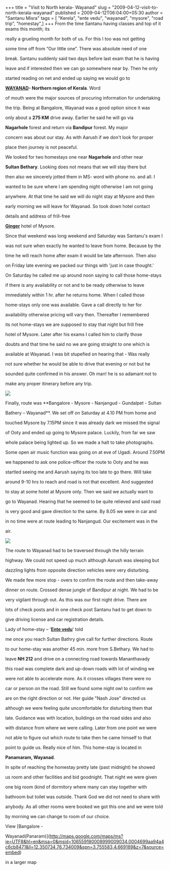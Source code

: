+++
title = "Visit to North kerala- Wayanad"
slug = "2009-04-12-visit-to-north-kerala-wayanad"
published = 2009-04-12T06:04:00+05:30
author = "Santanu Misra"
tags = [ "Kerela", "ente vedu", "wayanad", "mysore", "road trip", "homestay",]
+++
From the time Santanu having classes and top of it exams this month; its

really a grueling month for both of us. For this I too was not getting

some time off from “Our little one”. There was absolute need of one

break. Santanu suddenly said two days before last exam that he is having

leave and if interested then we can go somewhere near by. Then he only

started reading on net and ended up saying we would go to

**[WAYANAD](http://wayanad.nic.in/)- Northern region of Kerala**. Word

of mouth were the major sources of procuring information for undertaking

the trip. Being at Bangalore, Wayanad was a good option since it was

only about a **275 KM** drive away. Earlier he said he will go via

**Nagarhole** forest and return via **Bandipur** forest. My major

concern was about our stay. As with Aarush if we don't look for proper

place then journey is not peaceful.



We looked for two homestays one near **Nagarhole** and other near

**Sultan Bethary**. Looking does not means that we will stay there but

then also we sincerely jotted them in MS- word with phone no. and all. I

wanted to be sure where I am spending night otherwise I am not going

anywhere. At that time he said we will do night stay at Mysore and then

early morning we will leave for Wayanad. So took down hotel contact

details and address of frill-free

**[Ginger](http://www.gingerhotels.com/)** hotel of Mysore.



Since that weekend was long weekend and Saturday was Santanu's exam I

was not sure when exactly he wanted to leave from home. Because by the

time he will reach home after exam it would be late afternoon. Then also

on Friday late evening we packed our things with 'just in case thought.'

On Saturday he called me up around noon saying to call those home-stays

if there is any availability or not and to be ready otherwise to leave

immediately within 1 hr. after he returns home. When I called those

home-stays only one was available. Gave a call directly to her for

availability otherwise pricing will vary then. Thereafter I remembered

its not home-stays we are supposed to stay that night but frill free

hotel of Mysore. Later after his exams I called him to clarify those

doubts and that time he said no we are going straight to one which is

available at Wayanad. I was bit stupefied on hearing that - Was really

not sure whether he would be able to drive that evening or not but he

sounded quite confirmed in his answer. Oh man! he is so adamant not to

make any proper itinerary before any trip.



  



[![](../images/thumbnails/2009-04-12-visit-to-north-kerala-wayanad-mysore_palace_night.jpg)](../images/2009-04-12-visit-to-north-kerala-wayanad-mysore_palace_night.jpg)



Finally, route was **Bangalore - Mysore - Nanjangud - Gundalpet - Sultan

Bathery – Wayanad**. We set off on Saturday at 4.10 PM from home and

touched Mysore by 7.15PM since it was already dark we missed the signal

of Ooty and ended up going to Mysore palace. Luckily, from far we saw

whole palace being lighted up. So we made a halt to take photographs.

Some open air music function was going on at eve of Ugadi. Around 7.50PM

we happened to ask one police-officer the route to Ooty and he was

startled seeing me and Aarush saying its too late to go there. Will take

around 9-10 hrs to reach and road is not that excellent. And suggested

to stay at some hotel at Mysore only. Then we said we actually want to

go to Wayanad. Hearing that he seemed to be quite relieved and said road

is very good and gave direction to the same. By 8.05 we were in car and

in no time were at route leading to Nanjangud. Our excitement was in the

air.



  



[![](../images/thumbnails/2009-04-12-visit-to-north-kerala-wayanad-mysore_palace_night2.jpg)](../images/2009-04-12-visit-to-north-kerala-wayanad-mysore_palace_night2.jpg)



The route to Wayanad had to be traversed through the hilly terrain

highway. We could not speed up much although Aarush was sleeping but

dazzling lights from opposite direction vehicles were very disturbing.

We made few more stop - overs to confirm the route and then take-away

dinner on route. Crossed dense jungle of Bandipur at night. We had to be

very vigilant through out. As this was our first night drive. There are

lots of check posts and in one check post Santanu had to get down to

give driving license and car registration details.



Lady of home-stay – '**[Ente vedu](http://www.enteveedu.co.in/)**' told

me once you reach Sultan Bathry give call for further directions. Route

to our home-stay was another 45 min. more from S.Bethary. We had to

leave **NH 212** and drive on a connecting road towards Mananthavady

this road was complete dark and up-down roads with lot of winding we

were not able to accelerate more. As it crosses villages there were no

car or person on the road. Still we found some night owl to confirm we

are on the right direction or not. Her guide "Nash Jose" directed us

although we were feeling quite uncomfortable for disturbing them that

late. Guidance was with location, buildings on the road sides and also

with distance from where we were calling. Later from one point we were

not able to figure out which route to take then he came himself to that

point to guide us. Really nice of him. This home-stay is located in

**Panamaram, Wayanad**.



In spite of reaching the homestay pretty late (past midnight) he showed

us room and other facilities and bid goodnight. That night we were given

one big room (kind of dormitory where many can stay together with

bathroom but toilet was outside. Thank God we did not need to share with

anybody. As all other rooms were booked we got this one and we were told

by morning we can change to room of our choice.



  

<span class="small">View [Bangalore -

Wayanad(Panaram)](http://maps.google.com/maps/ms?ie=UTF8&hl=en&msa=0&msid=106559180008999009034.0004699aa94a4c6cb8471&ll=12.350734,76.734009&spn=3.755583,4.669189&z=7&source=embed)

in a larger map</span>
